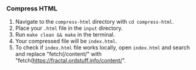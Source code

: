 ### Compress HTML

1. Navigate to the `compress-html` directory with `cd compress-html`.
2. Place your `.html` file in the `input` directory.
3. Run `make clean && make` in the terminal.
4. Your compressed file will be `index.html`.
5. To check if `index.html` file works locally, open `index.html` and search and replace "fetch(/content/" with "fetch(https://fractal.ordstuff.info/content/".